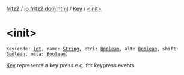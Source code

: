 [fritz2](../../index.md) / [io.fritz2.dom.html](../index.md) / [Key](index.md) / [&lt;init&gt;](./-init-.md)

# &lt;init&gt;

`Key(code: `[`Int`](https://kotlinlang.org/api/latest/jvm/stdlib/kotlin/-int/index.html)`, name: `[`String`](https://kotlinlang.org/api/latest/jvm/stdlib/kotlin/-string/index.html)`, ctrl: `[`Boolean`](https://kotlinlang.org/api/latest/jvm/stdlib/kotlin/-boolean/index.html)`, alt: `[`Boolean`](https://kotlinlang.org/api/latest/jvm/stdlib/kotlin/-boolean/index.html)`, shift: `[`Boolean`](https://kotlinlang.org/api/latest/jvm/stdlib/kotlin/-boolean/index.html)`, meta: `[`Boolean`](https://kotlinlang.org/api/latest/jvm/stdlib/kotlin/-boolean/index.html)`)`

[Key](index.md) represents a key press e.g. for keypress events

